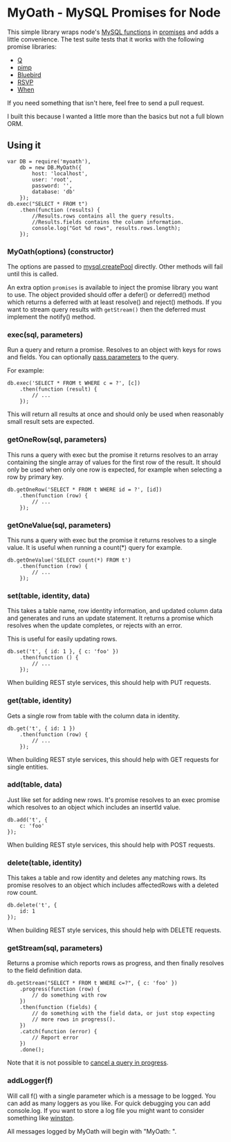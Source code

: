 # MyOath - MySQL Promises for Node

This simple library wraps node's 
[MySQL functions](https://github.com/felixge/node-mysql) in 
[promises](https://www.promisejs.org/) and adds a 
little convenience. The test suite tests that it works with the following
promise libraries:

* [Q](https://github.com/kriskowal/q)
* [pimp](https://github.com/zeusdeux/pimp)
* [Bluebird](https://github.com/petkaantonov/bluebird)
* [RSVP](https://github.com/tildeio/rsvp.js)
* [When](https://github.com/cujojs/when)

If you need something that isn't here, feel free to send a
pull request.

I built this because I wanted a little more than the basics but not a full
blown ORM.

## Using it

    var DB = require('myoath'),
        db = new DB.MyOath({
            host: 'localhost',
            user: 'root',
            password: '',
            database: 'db'
        });
    db.exec("SELECT * FROM t")
        .then(function (results) {
            //Results.rows contains all the query results.
            //Results.fields contains the column information.
            console.log("Got %d rows", results.rows.length);
        });
        
### MyOath(options) (constructor)

The options are passed to 
[mysql.createPool](https://github.com/felixge/node-mysql#pooling-connections)
directly. Other methods will fail until this is called.

An extra option ```promises``` is available to inject the promise library you 
want to use. The object provided should offer a defer() or deferred() method
which returns a deferred with at least resolve() and reject() methods. If you
want to stream query results with ```getStream()``` then the deferred must 
implement the notify() method.

### exec(sql, parameters)

Run a query and return a promise. Resolves to an object with keys for rows and 
fields. You can optionally 
[pass parameters](https://github.com/felixge/node-mysql#escaping-query-values) 
to the query.

For example:

    db.exec('SELECT * FROM t WHERE c = ?', [c])
        .then(function (result) {
            // ...
        });

This will return all results at once and should only be used when reasonably
small result sets are expected.

### getOneRow(sql, parameters)

This runs a query with exec but the promise it returns resolves to an array
containing the single array of values for the first row of the result. It
should only be used when only one row is expected, for example when selecting
a row by primary key.

    db.getOneRow('SELECT * FROM t WHERE id = ?', [id])
        .then(function (row) {
            // ...
        });

### getOneValue(sql, parameters)

This runs a query with exec but the promise it returns resolves to a single
value. It is useful when running a count(*) query for example.

    db.getOneValue('SELECT count(*) FROM t')
        .then(function (row) {
            // ...
        });

### set(table, identity, data)

This takes a table name, row identity information, and updated column data
and generates and runs an update statement. It returns a promise which
resolves when the update completes, or rejects with an error.

This is useful for easily updating rows.

    db.set('t', { id: 1 }, { c: 'foo' })
        .then(function () {
            // ...
        });

When building REST style services, this should help with PUT requests.

### get(table, identity)

Gets a single row from table with the column data in identity.

    db.get('t', { id: 1 })
        .then(function (row) {
            // ...
        });
        
When building REST style services, this should help with GET requests for
single entities.

### add(table, data)

Just like set for adding new rows. It's promise resolves to an exec promise
which resolves to an object which includes an insertId value.

    db.add('t', {
        c: 'foo'
    });
    
When building REST style services, this should help with POST requests.
    
### delete(table, identity)

This takes a table and row identity and deletes any matching rows. Its
promise resolves to an object which includes affectedRows with a deleted
row count.

    db.delete('t', {
        id: 1
    });

When building REST style services, this should help with DELETE requests.

### getStream(sql, parameters)

Returns a promise which reports rows as progress, and then finally resolves to 
the field definition data.

    db.getStream("SELECT * FROM t WHERE c=?", { c: 'foo' })
        .progress(function (row) {
            // do something with row
        })
        .then(function (fields) {
            // do something with the field data, or just stop expecting
            // more rows in progress().
        })
        .catch(function (error) {
            // Report error
        })
        .done();
        
Note that it is not possible to
[cancel a query in progress](https://github.com/felixge/node-mysql/issues/137).
        
### addLogger(f)

Will call f() with a single parameter which is a message to be logged. You
can add as many loggers as you like. For quick debugging you can add 
console.log. If you want to store a log file you might want to consider
something like [winston](https://github.com/flatiron/winston).

All messages logged by MyOath will begin with "MyOath: ".
